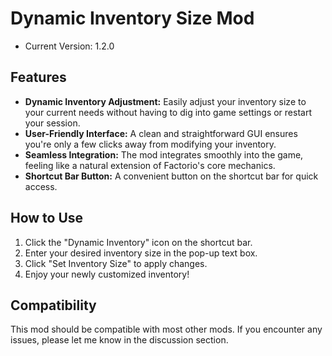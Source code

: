 # Dynamic Inventory Size Mod

- Current Version: 1.2.0

## Features

- **Dynamic Inventory Adjustment:** Easily adjust your inventory size to your current needs without having to dig into game settings or restart your session.
- **User-Friendly Interface:** A clean and straightforward GUI ensures you're only a few clicks away from modifying your inventory.
- **Seamless Integration:** The mod integrates smoothly into the game, feeling like a natural extension of Factorio's core mechanics.
- **Shortcut Bar Button:** A convenient button on the shortcut bar for quick access.

## How to Use

1. Click the "Dynamic Inventory" icon on the shortcut bar.
2. Enter your desired inventory size in the pop-up text box.
3. Click "Set Inventory Size" to apply changes.
4. Enjoy your newly customized inventory!

## Compatibility

This mod should be compatible with most other mods. If you encounter any issues, please let me know in the discussion section.
